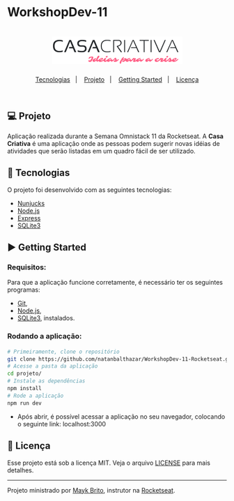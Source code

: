 # WorkshopDev-11

<h1 align="center">
    <img alt="Casa Criativa" title="Casa Criativa" src="projeto/public/logo.png" />
</h1>

<p align="center">
  <a href="#-tecnologias">Tecnologias</a>&nbsp;&nbsp;&nbsp;|&nbsp;&nbsp;&nbsp;
  <a href="#-projeto">Projeto</a>&nbsp;&nbsp;&nbsp;|&nbsp;&nbsp;&nbsp;
  <a href="#-getting-started">Getting Started</a>&nbsp;&nbsp;&nbsp;|&nbsp;&nbsp;&nbsp;
  <a href="#memo-licença">Licença</a>
</p>

<br/>

## 💻 Projeto

Aplicação realizada durante a Semana Omnistack 11 da Rocketseat. A **Casa Criativa** é uma aplicação onde as pessoas podem sugerir novas idéias de atividades que serão listadas em um quadro fácil de ser utilizado.


## 🚀 Tecnologias

O projeto foi desenvolvido com as seguintes tecnologias:

- [Nunjucks](https://mozilla.github.io/nunjucks/)
- [Node.js](https://nodejs.org/)
- [Express](https://expressjs.com/)
- [SQLite3](https://www.sqlite.org/index.html)


## ▶ Getting Started
### Requisitos:
Para que a aplicação funcione corretamente, é necessário ter os seguintes programas:
- [Git](https://git-scm.com),
- [Node.js](https://nodejs.org/),
- [SQLite3](https://sqlitebrowser.org/), instalados.

### Rodando a aplicação:
```bash
# Primeiramente, clone o repositório
git clone https://github.com/natanbalthazar/WorkshopDev-11-Rocketseat.git
# Acesse a pasta da aplicação
cd projeto/
# Instale as dependências
npm install
# Rode a aplicação
npm run dev
```

- Após abrir, é possível acessar a aplicação no seu navegador, colocando o seguinte link: localhost:3000

## :memo: Licença

Esse projeto está sob a licença MIT. Veja o arquivo [LICENSE](LICENSE) para mais detalhes.

---

Projeto ministrado por [Mayk Brito](https://github.com/maykbrito), instrutor na [Rocketseat](https://rocketseat.com.br/).
